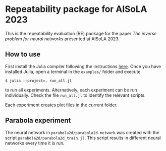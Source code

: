 # Repeatability package for AISoLA 2023

This is the repeatability evaluation (RE) package for the paper *The inverse problem for neural networks* presented
at AISoLA 2023.


## How to use

First install the Julia compiler following the instructions [here](http://julialang.org/downloads).
Once you have installed Julia, open a terminal in the `examples/` folder and execute

```shell
$ julia --project=. run_all.jl
```

to run all experiments. Alternatively, each experiment can be run individually. Check the file
`run_all.jl` to identify the relevant scripts.

Each experiment creates plot files in the current folder.


## Parabola experiment

The neural network in `parabola2d/parabola2d.network` was created with the script
`parabola2d/parabola2d_train.jl`. This script results in different neural networks every time it is
run.
